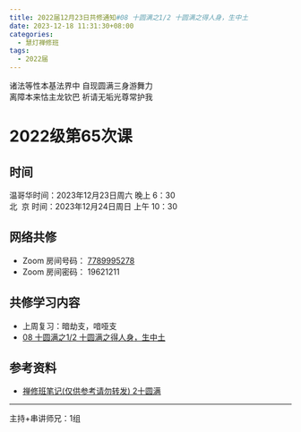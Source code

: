 ```yaml
---
title: 2022届12月23日共修通知#08 十圆满之1/2 十圆满之得人身，生中土
date: 2023-12-18 11:31:30+08:00
categories:
  - 慧灯禅修班
tags:
  - 2022届
---
```

诸法等性本基法界中 自现圆满三身游舞力\
离障本来怙主龙钦巴 祈请无垢光尊常护我

# 2022级第65次课

## 时间

温哥华时间：2023年12月23日周六 晚上 6：30\
北  京 时间：2023年12月24日周日 上午 10：30

## 网络共修

* Zoom 房间号码： [7789995278](https://us02web.zoom.us/j/7789995278?pwd=VjZmbWJFY2k2K0E5RVB2cTNIQmhqUT09)
* Zoom 房间密码： 19621211

## 共修学习内容

* 上周复习：暗劫支，喑哑支
* [08 十圆满之1/2
十圆满之得人身，生中土](https://www.huidengchanxiu.net/4jx/1xm/08)


## 参考资料

* [禅修班笔记(仅供参考请勿转发) 2十圆满](https://bj.cxb123.cc/1xm/2-shi-yuan-man/)

- - -


主持+串讲师兄：1组

